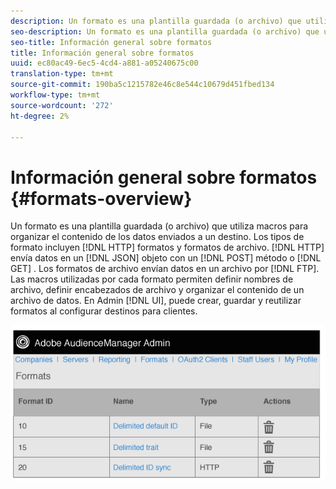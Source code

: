 ```yaml
---
description: Un formato es una plantilla guardada (o archivo) que utiliza macros para organizar el contenido de los datos enviados a un destino. Los tipos de formato incluyen formatos HTTP y formatos de archivo. Los formatos HTTP envían datos en un objeto JSON con un método POST o GET. Los formatos de archivo envían datos en un archivo por FTP. Las macros utilizadas por cada formato permiten definir nombres de archivo, definir encabezados de archivo y organizar el contenido de un archivo de datos. En la interfaz de usuario del administrador, puede crear, guardar y reutilizar formatos al configurar destinos para clientes.
seo-description: Un formato es una plantilla guardada (o archivo) que utiliza macros para organizar el contenido de los datos enviados a un destino. Los tipos de formato incluyen formatos HTTP y formatos de archivo. Los formatos HTTP envían datos en un objeto JSON con un método POST o GET. Los formatos de archivo envían datos en un archivo por FTP. Las macros utilizadas por cada formato permiten definir nombres de archivo, definir encabezados de archivo y organizar el contenido de un archivo de datos. En la interfaz de usuario del administrador, puede crear, guardar y reutilizar formatos al configurar destinos para clientes.
seo-title: Información general sobre formatos
title: Información general sobre formatos
uuid: ec80ac49-6ec5-4cd4-a881-a05240675c00
translation-type: tm+mt
source-git-commit: 190ba5c1215782e46c8e544c10679d451fbed134
workflow-type: tm+mt
source-wordcount: '272'
ht-degree: 2%

---
```



# Información general sobre formatos {#formats-overview}

Un formato es una plantilla guardada (o archivo) que utiliza macros para organizar el contenido de los datos enviados a un destino. Los tipos de formato incluyen [!DNL HTTP] formatos y formatos de archivo. [!DNL HTTP] envía datos en un [!DNL JSON] objeto con un [!DNL POST] método o [!DNL GET] . Los formatos de archivo envían datos en un archivo por [!DNL FTP]. Las macros utilizadas por cada formato permiten definir nombres de archivo, definir encabezados de archivo y organizar el contenido de un archivo de datos. En Admin [!DNL UI], puede crear, guardar y reutilizar formatos al configurar destinos para clientes.

![](assets/formats.png)